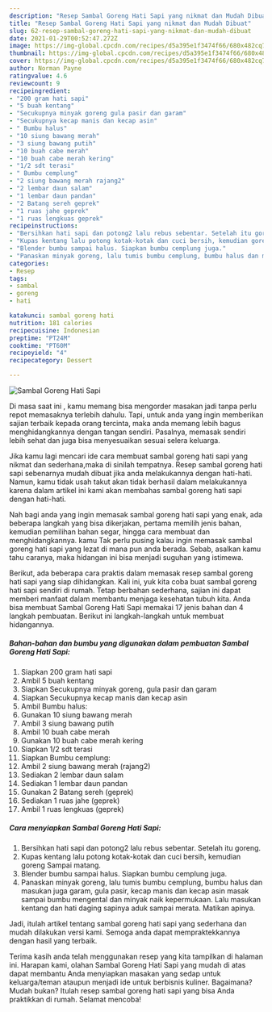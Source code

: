 ```yaml
---
description: "Resep Sambal Goreng Hati Sapi yang nikmat dan Mudah Dibuat"
title: "Resep Sambal Goreng Hati Sapi yang nikmat dan Mudah Dibuat"
slug: 62-resep-sambal-goreng-hati-sapi-yang-nikmat-dan-mudah-dibuat
date: 2021-01-29T00:52:47.272Z
image: https://img-global.cpcdn.com/recipes/d5a395e1f3474f66/680x482cq70/sambal-goreng-hati-sapi-foto-resep-utama.jpg
thumbnail: https://img-global.cpcdn.com/recipes/d5a395e1f3474f66/680x482cq70/sambal-goreng-hati-sapi-foto-resep-utama.jpg
cover: https://img-global.cpcdn.com/recipes/d5a395e1f3474f66/680x482cq70/sambal-goreng-hati-sapi-foto-resep-utama.jpg
author: Norman Payne
ratingvalue: 4.6
reviewcount: 9
recipeingredient:
- "200 gram hati sapi"
- "5 buah kentang"
- "Secukupnya minyak goreng gula pasir dan garam"
- "Secukupnya kecap manis dan kecap asin"
- " Bumbu halus"
- "10 siung bawang merah"
- "3 siung bawang putih"
- "10 buah cabe merah"
- "10 buah cabe merah kering"
- "1/2 sdt terasi"
- " Bumbu cemplung"
- "2 siung bawang merah rajang2"
- "2 lembar daun salam"
- "1 lembar daun pandan"
- "2 Batang sereh geprek"
- "1 ruas jahe geprek"
- "1 ruas lengkuas geprek"
recipeinstructions:
- "Bersihkan hati sapi dan potong2 lalu rebus sebentar. Setelah itu goreng."
- "Kupas kentang lalu potong kotak-kotak dan cuci bersih, kemudian goreng Sampai matang."
- "Blender bumbu sampai halus. Siapkan bumbu cemplung juga."
- "Panaskan minyak goreng, lalu tumis bumbu cemplung, bumbu halus dan masukan juga garam, gula pasir, kecap manis dan kecap asin masak sampai bumbu mengental dan minyak naik kepermukaan. Lalu masukan kentang dan hati daging sapinya aduk sampai merata. Matikan apinya."
categories:
- Resep
tags:
- sambal
- goreng
- hati

katakunci: sambal goreng hati 
nutrition: 181 calories
recipecuisine: Indonesian
preptime: "PT24M"
cooktime: "PT60M"
recipeyield: "4"
recipecategory: Dessert

---
```



![Sambal Goreng Hati Sapi](https://img-global.cpcdn.com/recipes/d5a395e1f3474f66/680x482cq70/sambal-goreng-hati-sapi-foto-resep-utama.jpg)

Di masa  saat ini , kamu memang bisa mengorder masakan jadi tanpa perlu repot memasaknya terlebih dahulu. Tapi, untuk anda yang ingin memberikan sajian terbaik kepada orang tercinta, maka anda memang lebih bagus menghidangkannya dengan tangan sendiri. Pasalnya, memasak sendiri lebih sehat dan juga bisa menyesuaikan sesuai selera keluarga.

Jika kamu lagi mencari ide cara membuat sambal goreng hati sapi yang nikmat dan sederhana,maka di sinilah tempatnya. Resep sambal goreng hati sapi  sebenarnya mudah dibuat jika anda melakukannya dengan hati-hati. Namun, kamu tidak usah takut akan tidak berhasil dalam melakukannya 
karena dalam artikel ini kami akan membahas sambal goreng hati sapi dengan hati-hati.  



Nah bagi anda yang ingin memasak sambal goreng hati sapi yang enak, ada beberapa langkah yang bisa dikerjakan, pertama memilih jenis bahan, kemudian pemilihan bahan segar, hingga cara membuat dan menghidangkannya. kamu Tak perlu pusing kalau ingin memasak sambal goreng hati sapi yang lezat di mana pun anda berada. Sebab, asalkan kamu  tahu caranya, maka hidangan ini bisa menjadi suguhan yang istimewa.

Berikut, ada beberapa cara praktis  dalam memasak resep sambal goreng hati sapi yang siap dihidangkan. Kali ini, yuk kita coba buat sambal goreng hati sapi sendiri di rumah. Tetap berbahan sederhana, sajian ini dapat memberi manfaat dalam membantu menjaga kesehatan tubuh kita. Anda bisa membuat Sambal Goreng Hati Sapi memakai 17 jenis bahan dan 4 langkah pembuatan. Berikut ini langkah-langkah untuk membuat hidangannya.

<!--inarticleads1-->

##### Bahan-bahan dan bumbu yang digunakan dalam pembuatan Sambal Goreng Hati Sapi:

1. Siapkan 200 gram hati sapi
1. Ambil 5 buah kentang
1. Siapkan Secukupnya minyak goreng, gula pasir dan garam
1. Siapkan Secukupnya kecap manis dan kecap asin
1. Ambil  Bumbu halus:
1. Gunakan 10 siung bawang merah
1. Ambil 3 siung bawang putih
1. Ambil 10 buah cabe merah
1. Gunakan 10 buah cabe merah kering
1. Siapkan 1/2 sdt terasi
1. Siapkan  Bumbu cemplung:
1. Ambil 2 siung bawang merah (rajang2)
1. Sediakan 2 lembar daun salam
1. Sediakan 1 lembar daun pandan
1. Gunakan 2 Batang sereh (geprek)
1. Sediakan 1 ruas jahe (geprek)
1. Ambil 1 ruas lengkuas (geprek)




<!--inarticleads2-->

##### Cara menyiapkan Sambal Goreng Hati Sapi:

1. Bersihkan hati sapi dan potong2 lalu rebus sebentar. Setelah itu goreng.
1. Kupas kentang lalu potong kotak-kotak dan cuci bersih, kemudian goreng Sampai matang.
1. Blender bumbu sampai halus. Siapkan bumbu cemplung juga.
1. Panaskan minyak goreng, lalu tumis bumbu cemplung, bumbu halus dan masukan juga garam, gula pasir, kecap manis dan kecap asin masak sampai bumbu mengental dan minyak naik kepermukaan. Lalu masukan kentang dan hati daging sapinya aduk sampai merata. Matikan apinya.




Jadi, itulah artikel tentang  sambal goreng hati sapi  yang sederhana dan mudah dilakukan versi kami. Semoga anda dapat mempraktekkannya dengan hasil yang terbaik. 

Terima kasih anda telah menggunakan resep yang kita tampilkan di halaman ini. Harapan kami, olahan  Sambal Goreng Hati Sapi yang mudah di atas dapat membantu Anda menyiapkan masakan yang sedap untuk keluarga/teman ataupun menjadi ide untuk berbisnis kuliner. Bagaimana? Mudah bukan? Itulah resep sambal goreng hati sapi yang bisa Anda praktikkan di rumah. Selamat mencoba!

